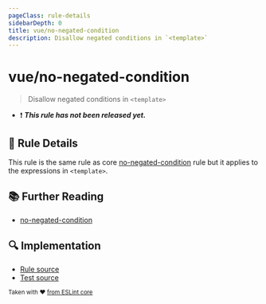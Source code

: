 ```yaml
---
pageClass: rule-details
sidebarDepth: 0
title: vue/no-negated-condition
description: Disallow negated conditions in `<template>`
---
```


# vue/no-negated-condition

> Disallow negated conditions in `<template>`

- :exclamation: <badge text="This rule has not been released yet." vertical="middle" type="error"> _**This rule has not been released yet.**_ </badge>

## :book: Rule Details

This rule is the same rule as core [no-negated-condition] rule but it applies to the expressions in `<template>`.

## :books: Further Reading

- [no-negated-condition]

[no-negated-condition]: https://eslint.org/docs/rules/no-negated-condition

## :mag: Implementation

- [Rule source](https://github.com/vuejs/eslint-plugin-vue/blob/master/lib/rules/no-negated-condition.js)
- [Test source](https://github.com/vuejs/eslint-plugin-vue/blob/master/tests/lib/rules/no-negated-condition.js)

<sup>Taken with ❤️ [from ESLint core](https://eslint.org/docs/latest/rules/no-negated-condition)</sup>

